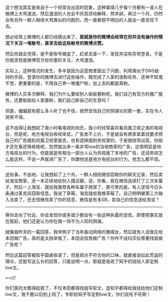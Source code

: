 <p>这个想法其实是来自于一个经常会出现的现象，这种事情几乎每个月都有一波人在微博上大骂渣浪，然后渣浪的人也会不厌其烦地解释，然并卵，再过一个月，仍然会有另外一群人继续大骂类似的问题的，而一直都想不明白的人就会一直坚信下去。</p><p>想必经常上微博的人都已经猜出来了，<b>那就是你的微博会经常在你并没有操作的情况下关注一堆账号，甚至去给这些账号的微博点赞。</b></p><p>然后你就会觉得，是不是账号被盗了，赶紧去查一下，发现并没有异常登录，于是你就坚信是微博官方给你塞的关注，大骂渣浪。</p><p>实际上，这种情况的发生，多半是因为运营商里面出了问题，利用类似于DNS劫持的手段，登录你的微博去进行这些操作，既完成了人家的涨粉任务，还神不知鬼不觉，更重要的是，不用自己养一堆僵尸粉，加上去的都是真粉。</p><p>微博的人员多次解释，我们为什么要给别人偷偷塞粉呢，我们自己有官方的推广服务，还要偷偷给人家塞粉，我们自己断自己的生意吗？</p><p>但是，偏偏就有那么多人听了也不信，依然坚信自己的阴谋论的那一套，实在令人哭笑不得。</p><p>这不由得让我想起了我小时看电视的经历，我小时经常喜欢看凤凰卫视之类的电视台，但是呢，地方电视台收视率低，广告卖不上价，于是就会有商家拿着钱要求把自己的广告插到凤凰卫视里面去，也有选择插到央视里的，于是就经常出现，你刚才还在看还珠格格呢，忽然就出来一条非常low的当地商家的广告，这很明显是地方电视台的行为，但是就是有相当一部分人认为央视接了本地的广告，还说央视怎么能这样，不说一声就进广告了，你跟他说是地方电视台的行为，他怎么都不信。</p><hr/><p>这些事，不由地，让我想起了上个月，一群人相信微信窃取你的聊天记录，然后卖给淘宝商家，还一本正经地给别人摆证据，说，你看，我在微信连续打了三次车厘子，然后一上淘宝，就给我推荐各种车厘子商家了，更可笑的是，有人坚信今日头条通过麦克风窃取信息，我说了草莓，淘宝就给我推草莓了。自己明明被第三方输入法卖了，还去怪微信卖了你的信息，微信是有多SB，卖自己的信息送给淘宝？</p><hr/><p>等你走向了社会，你会发现你或多或少都会有一些这种执着的坚信，即使把事实放在面前，他们还是认为你在搞一场不为人知的阴谋。</p><p>就像我昨天的一篇回答，我举例子了当年轰动网络的雅阁女，然后就有人说我在给本田做广告，真的是太抬举我了，本田会找我做广告？你咋不说玛莎拉蒂要找我做广告呢？</p><p>然后这篇回答被知乎圆桌收录了，但是观点不符合他的口味，就直接说如此荒诞的理论，还能写这么长的回答，只能说明一点，那就是我收了知乎的钱给人家定制low文。</p><p>==///</p><p>你们真的太瞧得起我了，不仅本田都得找我写软文，连知乎都得给我钱给他们定制low文，我干脆以后别上班了，专职给知乎写定制low文，你们说吼不吼啊！</p>